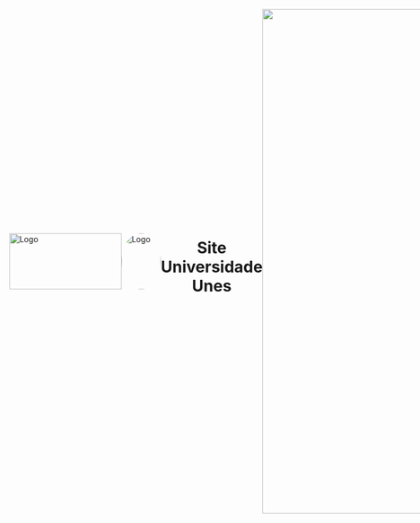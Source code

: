 <div style="display: flex; align-items: center;">
  <img src="https://github.com/abraao69/ApiRestful-teste/blob/main/logo.png" alt="Logo" width="200" height="100">
  <img src="https://github.com/abraao69/abraao69-portfolio-abraao/blob/master/testinho/portfolio/1679067787215.jpeg" alt="Logo" width="70" height="100" style="border-radius: 100%;">
<br><br>

<h1 align="center">Site Universidade Unes</h1>

<hr>
<p align="center">
 <img width="900px" src="https://user-images.githubusercontent.com/103331086/219099468-68d49360-a7bd-4719-9b0f-6b2419088e15.PNG" />
</p>
<hr>

📚 Sobre
UNES - Universidade é um site de uma universidade fictícia criada no Curso de Desenvolvimento Web completo na Udemy.

🎨 Detalhe
Como este site foi feito completamente em HTML5 não tem a utilização de divs, mas sim de tables.

Não há responsividade sendo utilizada no site

💻 Tecnologias utilizadas
Este site foi criado somente a base de HTML5.

📥 Acesse o site
Hospedado no Netlify

https://sitefaculdade.netlify.app
